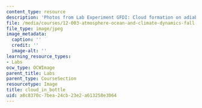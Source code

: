 ```yaml
---
content_type: resource
description: 'Photos from Lab Experiment GFDI: Cloud formation on adiabatic expansion.'
file: /media/courses/12-003-atmosphere-ocean-and-climate-dynamics-fall-2008/a8c8370c7bea24cb23e2a613258e3064_cloud_in_bottle.jpg
file_type: image/jpeg
image_metadata:
  caption: ''
  credit: ''
  image-alt: ''
learning_resource_types:
- Labs
ocw_type: OCWImage
parent_title: Labs
parent_type: CourseSection
resourcetype: Image
title: cloud_in_bottle
uid: a8c8370c-7bea-24cb-23e2-a613258e3064
---
```

